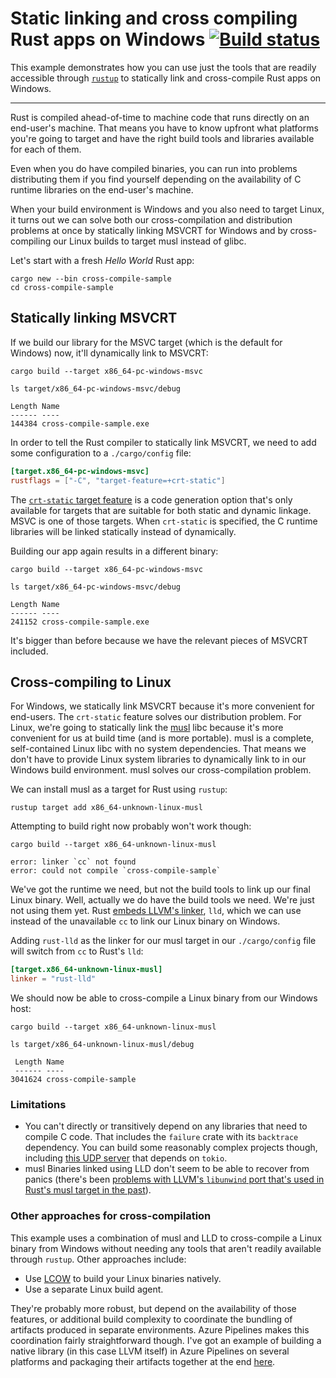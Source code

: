# Static linking and cross compiling Rust apps on Windows [![Build status](https://ci.appveyor.com/api/projects/status/ku7y70c7jwp8x7i8?svg=true)](https://ci.appveyor.com/project/KodrAus/cross-compile-example)

This example demonstrates how you can use just the tools that are readily accessible through [`rustup`](https://rustup.rs) to statically link and cross-compile Rust apps on Windows.

-----

Rust is compiled ahead-of-time to machine code that runs directly on an end-user's machine. That means you have to know upfront what platforms you're going to target and have the right build tools and libraries available for each of them.

Even when you do have compiled binaries, you can run into problems distributing them if you find yourself depending on the availability of C runtime libraries on the end-user's machine.

When your build environment is Windows and you also need to target Linux, it turns out we can solve both our cross-compilation and distribution problems at once by statically linking MSVCRT for Windows and by cross-compiling our Linux builds to target musl instead of glibc.

Let's start with a fresh _Hello World_ Rust app:

```shell
cargo new --bin cross-compile-sample
cd cross-compile-sample
```

## Statically linking MSVCRT

If we build our library for the MSVC target (which is the default for Windows) now, it'll dynamically link to MSVCRT:

```shell
cargo build --target x86_64-pc-windows-msvc
```

```shell
ls target/x86_64-pc-windows-msvc/debug
```

```shell
Length Name
------ ----
144384 cross-compile-sample.exe
```

In order to tell the Rust compiler to statically link MSVCRT, we need to add some configuration to a `./cargo/config` file:

```toml
[target.x86_64-pc-windows-msvc]
rustflags = ["-C", "target-feature=+crt-static"]
```

The [`crt-static` target feature](https://github.com/rust-lang/rfcs/blob/master/text/1721-crt-static.md) is a code generation option that's only available for targets that are suitable for both static and dynamic linkage. MSVC is one of those targets. When `crt-static` is specified, the C runtime libraries will be linked statically instead of dynamically.

Building our app again results in a different binary:

```shell
cargo build --target x86_64-pc-windows-msvc
```

```shell
ls target/x86_64-pc-windows-msvc/debug
```

```shell
Length Name
------ ----
241152 cross-compile-sample.exe
```

It's bigger than before because we have the relevant pieces of MSVCRT included.

## Cross-compiling to Linux

For Windows, we statically link MSVCRT because it's more convenient for end-users. The `crt-static` feature solves our distribution problem. For Linux, we're going to statically link the [musl](https://www.musl-libc.org/intro.html) libc because it's more convenient for us at build time (and is more portable). musl is a complete, self-contained Linux libc with no system dependencies. That means we don't have to provide Linux system libraries to dynamically link to in our Windows build environment. musl solves our cross-compilation problem.

We can install musl as a target for Rust using `rustup`:

```shell
rustup target add x86_64-unknown-linux-musl
```

Attempting to build right now probably won't work though:

```shell
cargo build --target x86_64-unknown-linux-musl
```

```shell
error: linker `cc` not found
error: could not compile `cross-compile-sample`
```

We've got the runtime we need, but not the build tools to link up our final Linux binary. Well, actually we do have the build tools we need. We're just not using them yet. Rust [embeds LLVM's linker](https://github.com/rust-lang/rust/issues/39915), `lld`, which we can use instead of the unavailable `cc` to link our Linux binary on Windows.

Adding `rust-lld` as the linker for our musl target in our `./cargo/config` file will switch from `cc` to Rust's `lld`:

```toml
[target.x86_64-unknown-linux-musl]
linker = "rust-lld"
```

We should now be able to cross-compile a Linux binary from our Windows host:

```shell
cargo build --target x86_64-unknown-linux-musl
```

```shell
ls target/x86_64-unknown-linux-musl/debug
```

```shell
 Length Name
 ------ ----
3041624 cross-compile-sample
```

### Limitations

- You can't directly or transitively depend on any libraries that need to compile C code. That includes the `failure` crate with its `backtrace` dependency. You can build some reasonably complex projects though, including [this UDP server](https://github.com/datalust/sqelf) that depends on `tokio`.
- musl Binaries linked using LLD don't seem to be able to recover from panics (there's been [problems with LLVM's `libunwind` port that's used in Rust's musl target in the past](https://github.com/rust-lang/rust/issues/35599)).

### Other approaches for cross-compilation

This example uses a combination of musl and LLD to cross-compile a Linux binary from Windows without needing any tools that aren't readily available through `rustup`. Other approaches include:

- Use [LCOW](https://docs.microsoft.com/en-us/virtualization/windowscontainers/deploy-containers/linux-containers) to build your Linux binaries natively.
- Use a separate Linux build agent.

They're probably more robust, but depend on the availability of those features, or additional build complexity to coordinate the bundling of artifacts produced in separate environments. Azure Pipelines makes this coordination fairly straightforward though. I've got an example of building a native library (in this case LLVM itself) in Azure Pipelines on several platforms and packaging their artifacts together at the end [here](https://github.com/KodrAus/libllvm).
